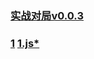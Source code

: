 ### [实战对局v0.0.3](https://github.com/littleflute/bldb1/edit/master/1/1/readme.md)
### [1](1.js) [1.js*](https://github.com/littleflute/bldb1/edit/master/1/1/1.js)

